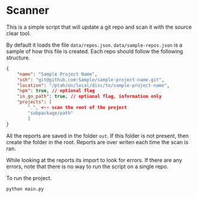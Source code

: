 # Scanner

This is a simple script that will update a git repo and scan it with the source clear tool.

By default it loads the file `data/repos.json`.
`data/sample-repos.json` is a sample of how this file is created.
Each repo should follow the following structure.

```json
{
    "name": "Sample Project Name",
    "ssh": "git@github.com:Sample/sample-project-name.git",
    "location": "/ptah/on/local/disc/to/sample-project-name",
    "npm": true, // optional flag
    "in_go_path": true, // optional flag, information only
    "projects": [
        ".", <-- scan the root of the project
        "subpackage/path"
        ]
}
```

All the reports are saved in the folder `out`.
If this folder is not present, then create the folder in the root.
Reports are over writen each time the scan is ran.

While looking at the reports its import to look for errors.
If there are any errors, note that there is no way to run the script on a single repo.

To run the project.

```bash
python main.py
```

